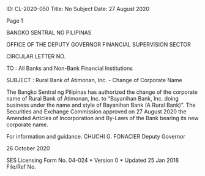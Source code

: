 ID: CL-2020-050
Title: No Subject
Date: 27 August 2020

Page 1

BANGKO SENTRAL NG PILIPINAS

OFFICE OF THE DEPUTY GOVERNOR FINANCIAL SUPERVISION SECTOR

CIRCULAR LETTER NO.

TO : All Banks and Non-Bank Financial Institutions

SUBJECT : Rural Bank of Atimonan, Inc. - Change of Corporate Name

The Bangko Sentral ng Pilipinas has authorized the change of the corporate name of Rural Bank of Atimonan, Inc. to “Bayanihan Bank, Inc. doing business under the name and style of Bayanihan Bank (A Rural Bank)”. The Securities and Exchange Commission approved on 27 August 2020 the Amended Articles of Incorporation and By-Laws of the Bank bearing its new corporate name.

For information and guidance. CHUCHI G. FONACIER Deputy Governor

26 October 2020

SES Licensing Form No. 04-024 * Version 0 * Updated 25 Jan 2018 File/Ref No.